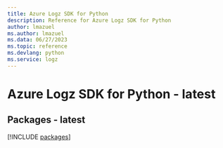 ```yaml
---
title: Azure Logz SDK for Python
description: Reference for Azure Logz SDK for Python
author: lmazuel
ms.author: lmazuel
ms.data: 06/27/2023
ms.topic: reference
ms.devlang: python
ms.service: logz
---
```

# Azure Logz SDK for Python - latest
## Packages - latest
[!INCLUDE [packages](logz-index.md)]